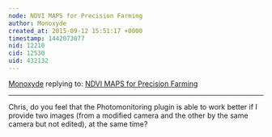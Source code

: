```yaml
---
node: NDVI MAPS for Precision Farming
author: Monoxyde
created_at: 2015-09-12 15:51:17 +0000
timestamp: 1442073077
nid: 12210
cid: 12530
uid: 432132
---
```




[Monoxyde](../profile/Monoxyde) replying to: [NDVI MAPS for Precision Farming](../notes/monoxyde/09-11-2015/ndvi-maps-for-precision-farming)

----
Chris, do you feel that the Photomonitoring plugin is able to work better if I provide two images (from a modified camera and the other by the same camera but not edited), at the same time? 